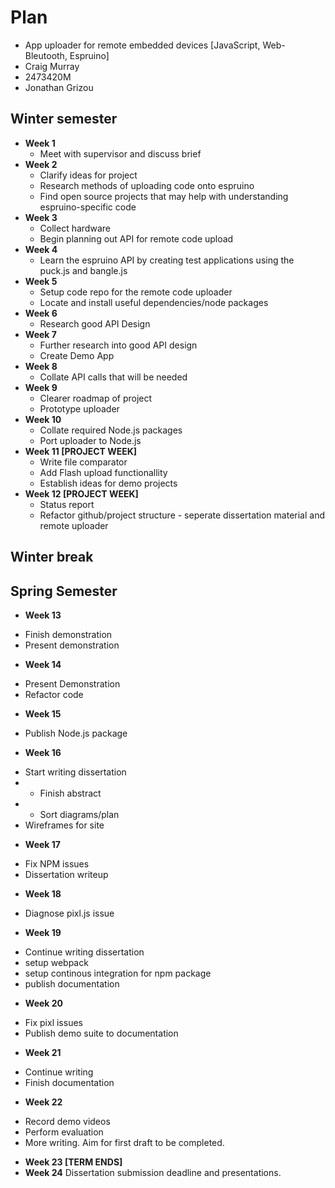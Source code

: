 # Plan

* App uploader for remote embedded devices [JavaScript, Web-Bleutooth, Espruino]
* Craig Murray
* 2473420M
* Jonathan Grizou

## Winter semester

* **Week 1**
    - Meet with supervisor and discuss brief
* **Week 2**
    - Clarify ideas for project
    - Research methods of uploading code onto espruino
    - Find open source projects that may help with understanding espruino-specific code
* **Week 3**
    - Collect hardware
    - Begin planning out API for remote code upload
* **Week 4**
    - Learn the espruino API by creating test applications using the puck.js and bangle.js
* **Week 5**
    - Setup code repo for the remote code uploader
    - Locate and install useful dependencies/node packages
* **Week 6**
    - Research good API Design
* **Week 7**
    - Further research into good API design
    - Create Demo App
* **Week 8**
    - Collate API calls that will be needed
* **Week 9**
    - Clearer roadmap of project
    - Prototype uploader
* **Week 10**
    - Collate required Node.js packages
    - Port uploader to Node.js
* **Week 11 [PROJECT WEEK]**
    - Write file comparator 
    - Add Flash upload functionallity
    - Establish ideas for demo projects
* **Week 12 [PROJECT WEEK]** 
    - Status report
    - Refactor github/project structure - seperate dissertation material and remote uploader

## Winter break

## Spring Semester

* **Week 13**
- Finish demonstration
- Present demonstration
* **Week 14**
- Present Demonstration
- Refactor code 
* **Week 15**
- Publish Node.js package
* **Week 16**
- Start writing dissertation
- - Finish abstract
- - Sort diagrams/plan
- Wireframes for site
* **Week 17**
- Fix NPM issues
- Dissertation writeup
* **Week 18**
- Diagnose pixl.js issue
* **Week 19**
- Continue writing dissertation
- setup webpack
- setup continous integration for npm package
- publish documentation
* **Week 20**
- Fix pixl issues
- Publish demo suite to documentation
* **Week 21**
- Continue writing
- Finish documentation
* **Week 22**
- Record demo videos
- Perform evaluation
- More writing. Aim for first draft to be completed.
* **Week 23 [TERM ENDS]**
* **Week 24** Dissertation submission deadline and presentations.
